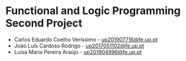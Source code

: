 # Functional and Logic Programming Second Project
* Carlos Eduardo Coelho Veríssimo - up201907716@fe.up.pt
* João Luís Cardoso Rodrigo - up2017051102@fe.up.pt
* Luísa Maria Pereira Araújo - up201904996@fe.up.pt
